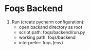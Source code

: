 # Foqs Backend

1. Run (create pycharm configuration):
    - open backand directory as root
    - script path: foqs/backend/run.py
    - working path: foqs/backend
    - interpreter: foqs (env)
    
